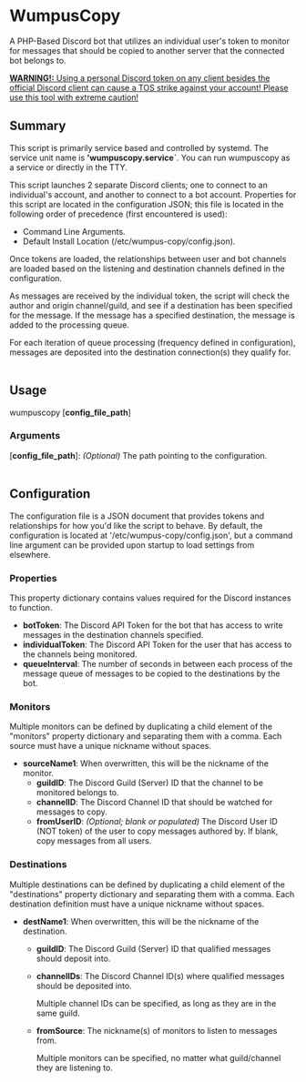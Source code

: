 # WumpusCopy

A PHP-Based Discord bot that utilizes an individual user's token to monitor for messages that should be copied to another server that the connected bot belongs to. 

<ins>**WARNING!:** Using a personal Discord token on any client besides the official Discord client can cause a TOS strike against your account! Please use this tool with extreme caution!</ins>

## Summary

This script is primarily service based and controlled by systemd. The service unit name is **'wumpuscopy.service`**. You can run wumpuscopy as a service or directly in the TTY.

This script launches 2 separate Discord clients; one to connect to an individual's account, and another to connect to a bot account.
Properties for this script are located in the configuration JSON; this file is located in the following order of precedence (first encountered is used):

 - Command Line Arguments.
 - Default Install Location (/etc/wumpus-copy/config.json).
 
Once tokens are loaded, the relationships between user and bot channels are loaded based on the listening and destination channels defined in the configuration.

As messages are received by the individual token, the script will check the author and origin channel/guild, and see if a destination has been specified for the message.
If the message has a specified destination, the message is added to the processing queue.

For each iteration of queue processing (frequency defined in configuration), messages are deposited into the destination connection(s) they qualify for.
<br><br>


## Usage
wumpuscopy [**config_file_path**]

### Arguments
[**config_file_path**]: *(Optional)* The path pointing to the configuration.
<br><br>



## Configuration
The configuration file is a JSON document that provides tokens and relationships for how you'd like the script to behave. By default, the configuration is located at '/etc/wumpus-copy/config.json', but a command line argument can be provided upon startup to load settings from elsewhere.

### Properties
This property dictionary contains values required for the Discord instances to function.

  - **botToken**: The Discord API Token for the bot that has access to write messages in the destination channels specified. 
  - **individualToken**: The Discord API Token for the user that has access to the channels being monitored. 
  - **queueInterval**: The number of seconds in between each process of the message queue of messages to be copied to the destinations by the bot.

### Monitors
Multiple monitors can be defined by duplicating a child element of the "monitors" property dictionary and separating them with a comma.
Each source must have a unique nickname without spaces.

  - **sourceName1**: When overwritten, this will be the nickname of the monitor. 
    - **guildID**: The Discord Guild (Server) ID that the channel to be monitored belongs to.
    - **channelID**: The Discord Channel ID that should be watched for messages to copy.
    - **fromUserID**: *(Optional; blank or populated)* The Discord User ID (NOT token) of the user to copy messages authored by. If blank, copy messages from all users.


### Destinations
Multiple destinations can be defined by duplicating a child element of the "destinations" property dictionary and separating them with a comma.
Each destination definition must have a unique nickname without spaces.

  - **destName1**: When overwritten, this will be the nickname of the destination.
    - **guildID**: The Discord Guild (Server) ID that qualified messages should deposit into.
    - **channelIDs**: The Discord Channel ID(s) where qualified messages should be deposited into.
    
      Multiple channel IDs can be specified, as long as they are in the same guild.

    - **fromSource**: The nickname(s) of monitors to listen to messages from.
    
      Multiple monitors can be specified, no matter what guild/channel they are listening to.
